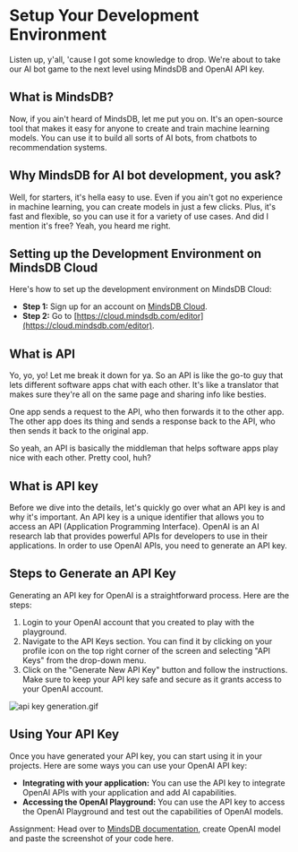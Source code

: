 # Setup Your Development Environment

Listen up, y'all, 'cause I got some knowledge to drop. We're about to take our AI bot game to the next level using MindsDB and OpenAI API key.

## **What is MindsDB?**

Now, if you ain't heard of MindsDB, let me put you on. It's an open-source tool that makes it easy for anyone to create and train machine learning models. You can use it to build all sorts of AI bots, from chatbots to recommendation systems.

## Why MindsDB for AI bot development, you ask?

Well, for starters, it's hella easy to use. Even if you ain't got no experience in machine learning, you can create models in just a few clicks. Plus, it's fast and flexible, so you can use it for a variety of use cases. And did I mention it's free? Yeah, you heard me right.

## **Setting up the Development Environment on MindsDB Cloud**

Here's how to set up the development environment on MindsDB Cloud:

- **Step 1:** Sign up for an account on [MindsDB Cloud](https://cloud.mindsdb.com/login?utm_medium=referral&utm_source=medium&utm_campaign=twitter-chatbot-tutorial-2023-03).
- **Step 2:** Go to [https://cloud.mindsdb.com/editor](https://cloud.mindsdb.com/editor).

## What is API

Yo, yo, yo! Let me break it down for ya. So an API is like the go-to guy that lets different software apps chat with each other. It's like a translator that makes sure they're all on the same page and sharing info like besties.

One app sends a request to the API, who then forwards it to the other app. The other app does its thing and sends a response back to the API, who then sends it back to the original app.

So yeah, an API is basically the middleman that helps software apps play nice with each other. Pretty cool, huh?

## What is API key

Before we dive into the details, let's quickly go over what an API key is and why it's important. An API key is a unique identifier that allows you to access an API (Application Programming Interface). OpenAI is an AI research lab that provides powerful APIs for developers to use in their applications. In order to use OpenAI APIs, you need to generate an API key.

## **Steps to Generate an API Key**

Generating an API key for OpenAI is a straightforward process. Here are the steps:

1. Login to your OpenAI account that you created to play with the playground.
2. Navigate to the API Keys section. You can find it by clicking on your profile icon on the top right corner of the screen and selecting "API Keys" from the drop-down menu.
3. Click on the "Generate New API Key" button and follow the instructions. Make sure to keep your API key safe and secure as it grants access to your OpenAI account.

![api key generation.gif](Setup%20Your%20Development%20Environment%201d99210fcbc3408fbfd4d1106bf242e5/api_key_generation.gif)

## **Using Your API Key**

Once you have generated your API key, you can start using it in your projects. Here are some ways you can use your OpenAI API key:

- **Integrating with your application:** You can use the API key to integrate OpenAI APIs with your application and add AI capabilities.
- **Accessing the OpenAI Playground:** You can use the API key to access the OpenAI Playground and test out the capabilities of OpenAI models.

Assignment: Head over to [MindsDB documentation](https://docs.mindsdb.com/nlp/nlp-mindsdb-openai), create OpenAI model and paste the screenshot of your code here.
